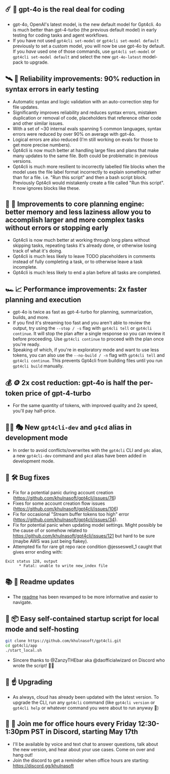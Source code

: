 ##   ☄️  🌅   gpt-4o is the real deal for coding

- gpt-4o, OpenAI's latest model, is the new default model for Gpt4cli. 4o is much better than gpt-4-turbo (the previous default model) in early testing for coding tasks and agent workflows.
- If you have not used `gpt4cli set-model` or `gpt4cli set-model default` previously to set a custom model, you will now be use gpt-4o by default. If you *have* used one of those commands, use `gpt4cli set-model` or `gpt4cli set-model default` and select the new `gpt-4o-latest` model-pack to upgrade. 
 
##   🛰️  🏥   Reliability improvements: 90% reduction in syntax errors in early testing

- Automatic syntax and logic validation with an auto-correction step for file updates.
- Significantly improves reliability and reduces syntax errors, mistaken duplication or removal of code, placeholders that reference other code and other similar issues. 
- With a set of ~30 internal evals spanning 5 common languages, syntax errors were reduced by over 90% on average with gpt-4o. 
- Logical errors are also reduced (I'm still working on evals for those to get more precise numbers).
- Gpt4cli is now much better at handling large files and plans that make many updates to the same file. Both could be problematic in previous versions.
- Gpt4cli is much more resilient to incorrectly labelled file blocks when the model uses the file label format incorrectly to explain something rather than for a file. i.e. "Run this script" and then a bash script block. Previously Gpt4cli would mistakenly create a file called "Run this script". It now ignores blocks like these.

##   🧠  🚞   Improvements to core planning engine: better memory and less laziness allow you to accomplish larger and more complex tasks without errors or stopping early

- Gpt4cli is now much better at working through long plans without skipping tasks, repeating tasks it's already done, or otherwise losing track of what it's doing.
- Gpt4cli is much less likely to leave TODO placeholders in comments instead of fully completing a task, or to otherwise leave a task incomplete.
- Gpt4cli is much less likely to end a plan before all tasks are completed.

##   🏎️  📈   Performance improvements: 2x faster planning and execution

- gpt-4o is twice as fast as gpt-4-turbo for planning, summarization, builds, and more.
- If you find it's streaming too fast and you aren't able to review the output, try using the `--stop / -s` flag with `gpt4cli tell` or `gpt4cli continue`. It will stop the plan after a single response so you can review it before proceeding. Use `gpt4cli continue` to proceed with the plan once you're ready.
- Speaking of which, if you're in exploratory mode and want to use less tokens, you can also use the `--no-build / -n` flag with `gpt4cli tell` and `gpt4cli continue`. This prevents Gpt4cli from building files until you run `gpt4cli build` manually.

##   💰  🪙   2x cost reduction: gpt-4o is half the per-token price of gpt-4-turbo

- For the same quantity of tokens, with improved quality and 2x speed, you'll pay half-price.

##   👩‍💻  🎭   New `gpt4cli-dev` and `g4cd` alias in development mode

- In order to avoid conflicts/overwrites with the `gpt4cli` CLI and `g4c` alias, a new `gpt4cli-dev` command and `g4cd` alias have been added in development mode. 

##  🐛  🛠️   Bug fixes

- Fix for a potential panic during account creation (https://github.com/khulnasoft/gpt4cli/issues/76)
- Fixes for some account creation flow issues (https://github.com/khulnasoft/gpt4cli/issues/106)
- Fix for occasional "Stream buffer tokens too high" error (https://github.com/khulnasoft/gpt4cli/issues/34).
- Fix for potential panic when updating model settings. Might possibly be the cause of or somehow related to https://github.com/khulnasoft/gpt4cli/issues/121 but hard to be sure (maybe AWS was just being flakey).
- Attempted fix for rare git repo race condition @jesseswell_1 caught that gives error ending with: 
```
Exit status 128, output
      * Fatal: unable to write new_index file
```

##   📚  🤔   Readme updates

- The [readme](https://github.com/khulnasoft/gpt4cli) has been revamped to be more informative and easier to navigate.

##  🏡  📦   Easy self-contained startup script for local mode and self-hosting

```bash
git clone https://github.com/khulnasoft/gpt4cli.git
cd gpt4cli/app
./start_local.sh
``` 

- Sincere thanks to @ZanzyTHEbar aka @daofficialwizard on Discord who wrote the script! 🙏🙏

##   🚀  ☝️   Upgrading   

- As always, cloud has already been updated with the latest version. To upgrade the CLI, run any `gpt4cli` command (like `gpt4cli version` or `gpt4cli help` or whatever command you were about to run anyway 🙂)

##   💬  📆   Join me for office hours every Friday 12:30-1:30pm PST in Discord, starting May 17th

- I'll be available by voice and text chat to answer questions, talk about the new version, and hear about your use cases. Come on over and hang out! 
- Join the discord to get a reminder when office hours are starting: https://discord.gg/khulnasoft